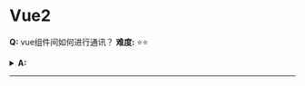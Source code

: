 # Vue2



**Q:** vue组件间如何进行通讯？ 
**难度:**  &#x2B50;&#x2B50;
<details>
    <summary> <span style='font-weight:bold'>A:</span> </summary>


方法一：props/$emit
父组件A 向 子组件B 传递数据 通过props的方法
子组件B 向 父组件A 发送数据 通过emit


方法二：$parent/$children与ref
子实例可以用this.$parent访问父实例
子实例被推入父实例的$children
ref：如果在普通的 DOM 元素上使用，引用指向的就是 DOM 元素；如果用在子组件上，引用就指向组件实例

$emit/$on
这个方法可用于父子、隔代、兄弟组件通信
这种方式是通过一个类似App.vue的实例作为一个模块的事件中心，用它来触发事件和监听事件，从而实现任何组件间的通信，包括父子、隔代、兄弟组件

参考： https://segmentfault.com/a/1190000022083517
</details>

---

